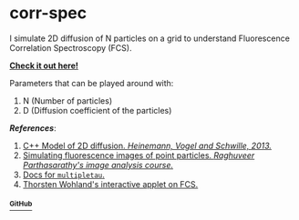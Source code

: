 # corr-spec

I simulate 2D diffusion of N particles on a grid to understand Fluorescence Correlation Spectroscopy (FCS).

[**Check it out here!**](https://shivchitinous.github.io/corr-spec/fcs)

Parameters that can be played around with:

1. N (Number of particles)
2. D (Diffusion coefficient of the particles)

***References***:
1. [C++ Model of 2D diffusion. *Heinemann, Vogel and Schwille, 2013.*](https://github.com/FabianHeinemann/simulated_2d_diffusion)
2. [Simulating fluorescence images of point particles. *Raghuveer Parthasarathy's image analysis course.*](https://github.com/shivChitinous/image-annals)
3. [Docs for `multipletau`.](https://multipletau.readthedocs.io/en/latest/)
4. [Thorsten Wohland's interactive applet on FCS.](https://www.dbs.nus.edu.sg/lab/BFL/confocal_fcs_cdf.html)

#### [<sup>GitHub</sup>](https://github.com/shivChitinous/corr-spec)
